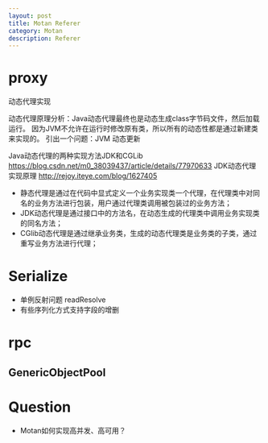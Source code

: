 ```yaml
---
layout: post
title: Motan Referer
category: Motan
description: Referer
---
```


# proxy
动态代理实现

动态代理原理分析：Java动态代理最终也是动态生成class字节码文件，然后加载运行。
因为JVM不允许在运行时修改原有类，所以所有的动态性都是通过新建类来实现的。 引出一个问题：JVM 动态更新

Java动态代理的两种实现方法JDK和CGLib https://blog.csdn.net/m0_38039437/article/details/77970633
JDK动态代理实现原理 http://rejoy.iteye.com/blog/1627405

* 静态代理是通过在代码中显式定义一个业务实现类一个代理，在代理类中对同名的业务方法进行包装，用户通过代理类调用被包装过的业务方法；
* JDK动态代理是通过接口中的方法名，在动态生成的代理类中调用业务实现类的同名方法；
* CGlib动态代理是通过继承业务类，生成的动态代理类是业务类的子类，通过重写业务方法进行代理；

# Serialize
* 单例反射问题 readResolve
* 有些序列化方式支持字段的增删

# rpc

## GenericObjectPool

# Question
* Motan如何实现高并发、高可用？











